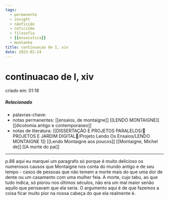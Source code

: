 ```yaml
---
tags:
  - permanente
  - insight
  - nãoficção
  - ceticismo
  - filosofia
  - [[ensaistica]]
  - montanha
title: continuacao de I, xiv
date: 2023-02-24
---
```

# continuacao de I, xiv
criado em: 01:18

##### Relacionado
- palavras-chave: 
- notas permanentes: [[ensaios, de montaigne]] [[LENDO MONTAIGNE]] [[dicotomia antigo e contemporaneo]]
- notas de literatura: [[DISSERTAÇÃO E PROJETOS PARALELOS/🏡 PROJETOS E JARDIM DIGITAL🌱/Projeto Lendo Os Ensaios/LENDO MONTAIGNE 1]] [[Lendo Montaigne aos poucos]] [[Montaigne, Michel de]] [[A morte do pai]]

---
p.88
aqui eu marquei um paragrafo só porque é muito delicioso os numerosos causos que Montaigne nos conta do mundo antigo e de seu tempo - casos de pessoas que não temem a morte mais do que uma dor de dente ou um casamento com uma mulher feia. A morte, cujo tabu, ao que tudo indica, só piorou nos últimos séculos, não era um mal maior senão aquilo que pensavam que ela seria. O argumento aqui é de que fazemos a coisa ficar muito pior na nossa cabeça do que ela realmente é.
